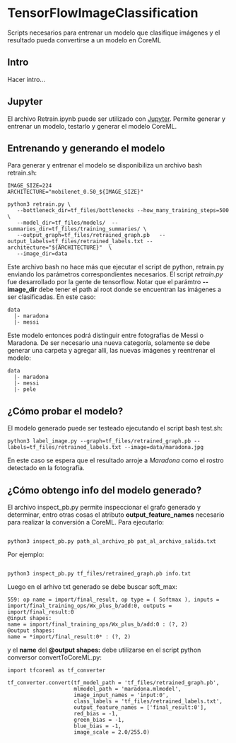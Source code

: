 # TensorFlowImageClassification
Scripts necesarios para entrenar un modelo que clasifique imágenes y el resultado pueda convertirse a un modelo en CoreML

## Intro

Hacer intro...


## Jupyter

El archivo Retrain.ipynb puede ser utilizado con [Jupyter](http://jupyter.org/). Permite generar y entrenar un modelo, testarlo y generar el modelo CoreML.

## Entrenando y generando el modelo

Para generar y entrenar el modelo se disponibiliza un archivo bash retrain.sh:

```
IMAGE_SIZE=224
ARCHITECTURE="mobilenet_0.50_${IMAGE_SIZE}"

python3 retrain.py \
   --bottleneck_dir=tf_files/bottlenecks --how_many_training_steps=500 \
   --model_dir=tf_files/models/  --summaries_dir=tf_files/training_summaries/ \
   --output_graph=tf_files/retrained_graph.pb   --output_labels=tf_files/retrained_labels.txt --architecture="${ARCHITECTURE}"  \
   --image_dir=data

```

Este archivo bash no hace más que ejecutar el script de python, retrain.py enviando los parámetros correspondientes necesarios. El script *retrain.py* fue desarrollado por la gente de tensorflow. Notar que el parámtro **--image_dir** debe tener el path al root donde se encuentran las imágenes a ser clasificadas. En este caso:


```
data
  |- maradona
  |- messi
```

Este modelo entonces podrá distinguir entre fotografías de Messi o Maradona. De ser necesario una nueva categoría, solamente se debe generar una carpeta y agregar allí, las nuevas imágenes y reentrenar el modelo:

```
data
  |- maradona
  |- messi
  |- pele
```

## ¿Cómo probar el modelo?

El modelo generado puede ser testeado ejecutando el script bash test.sh:

```
python3 label_image.py --graph=tf_files/retrained_graph.pb --labels=tf_files/retrained_labels.txt --image=data/maradona.jpg

```
En este caso se espera que el resultado arroje a *Maradona* como el rostro detectado en la fotografía.



## ¿Cómo obtengo info del modelo generado?
El archivo inspect_pb.py permite inspeccionar el grafo generado y determinar, entro otras cosas el atributo **output_feature_names** necesario para realizar la conversión a CoreML.
Para ejecutarlo:

```

python3 inspect_pb.py path_al_archivo_pb pat_al_archivo_salida.txt

```

Por ejemplo:

```

python3 inspect_pb.py tf_files/retrained_graph.pb info.txt

```

Luego en el arhivo txt generado se debe buscar soft_max:

```
559: op name = import/final_result, op type = ( Softmax ), inputs = import/final_training_ops/Wx_plus_b/add:0, outputs = import/final_result:0
@input shapes:
name = import/final_training_ops/Wx_plus_b/add:0 : (?, 2)
@output shapes:
name = *import/final_result:0* : (?, 2)

```
y el **name** del **@output shapes:** debe utilizarse en el script python conversor convertToCoreML.py:


```
import tfcoreml as tf_converter

tf_converter.convert(tf_model_path = 'tf_files/retrained_graph.pb',
                     mlmodel_path = 'maradona.mlmodel',
                     image_input_names = 'input:0',
                     class_labels = 'tf_files/retrained_labels.txt',
                     output_feature_names = ['final_result:0'],
                     red_bias = -1,
                     green_bias = -1,
                     blue_bias = -1,
                     image_scale = 2.0/255.0)	
```






